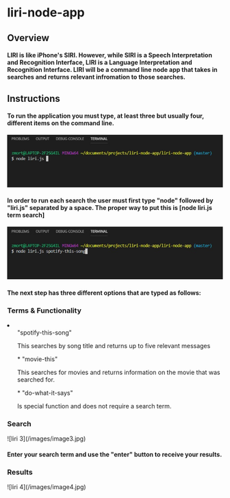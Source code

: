 # liri-node-app

<h2>Overview</h2>
<h4>LIRI is like iPhone's SIRI. However, while SIRI is a Speech Interpretation and Recognition Interface, LIRI is a Language Interpretation and Recognition Interface. LIRI will be a command line node app that takes in searches and returns relevant infromation to those searches.</h4>

<h2>Instructions</h2>
<h4>To run the application you must type, at least three but usually four, different items on the command line.</h4>

![liri 1](/images/image1.jpg)
<h4>In order to run each search the user must first type "node" followed by "liri.js" separated by a space.
The proper way to put this is [node liri.js term search]</h4>

![liri 2](/images/image2.jpg)
<h4>The next step has three different options that are typed as follows:</h4>

<h3>Terms & Functionality</h3>
    <li>
    <ul> "spotify-this-song"</ul>
        <ul>  This searches by song title and returns up to five relevant messages</ul>
    <ul>* "movie-this"</ul>
        <ul>  This searches for movies and returns information on the movie that was searched for.</ul>
    <ul>* "do-what-it-says"</ul>
        <ul>  Is special function and does not require a search term.</ul>
    </li>

<h3>Search</h3>
![liri 3](/images/image3.jpg)
<h4>Enter your search term and use the "enter" button to receive your results.</h4>

<h3>Results</h3>
![liri 4](/images/image4.jpg)